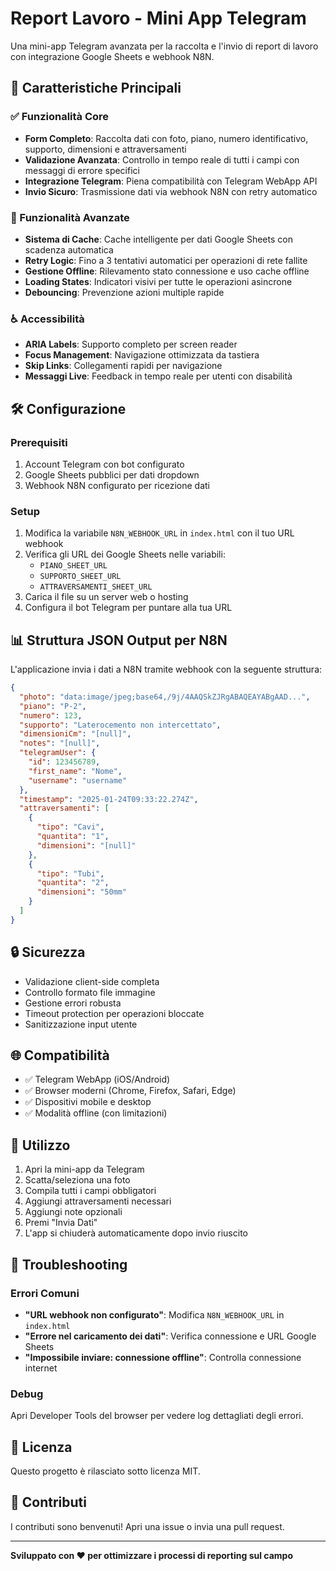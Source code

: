 # Report Lavoro - Mini App Telegram

Una mini-app Telegram avanzata per la raccolta e l'invio di report di lavoro con integrazione Google Sheets e webhook N8N.

## 🚀 Caratteristiche Principali

### ✅ Funzionalità Core
- **Form Completo**: Raccolta dati con foto, piano, numero identificativo, supporto, dimensioni e attraversamenti
- **Validazione Avanzata**: Controllo in tempo reale di tutti i campi con messaggi di errore specifici
- **Integrazione Telegram**: Piena compatibilità con Telegram WebApp API
- **Invio Sicuro**: Trasmissione dati via webhook N8N con retry automatico

### 🔧 Funzionalità Avanzate
- **Sistema di Cache**: Cache intelligente per dati Google Sheets con scadenza automatica
- **Retry Logic**: Fino a 3 tentativi automatici per operazioni di rete fallite
- **Gestione Offline**: Rilevamento stato connessione e uso cache offline
- **Loading States**: Indicatori visivi per tutte le operazioni asincrone
- **Debouncing**: Prevenzione azioni multiple rapide

### ♿ Accessibilità
- **ARIA Labels**: Supporto completo per screen reader
- **Focus Management**: Navigazione ottimizzata da tastiera
- **Skip Links**: Collegamenti rapidi per navigazione
- **Messaggi Live**: Feedback in tempo reale per utenti con disabilità

## 🛠️ Configurazione

### Prerequisiti
1. Account Telegram con bot configurato
2. Google Sheets pubblici per dati dropdown
3. Webhook N8N configurato per ricezione dati

### Setup
1. Modifica la variabile `N8N_WEBHOOK_URL` in `index.html` con il tuo URL webhook
2. Verifica gli URL dei Google Sheets nelle variabili:
   - `PIANO_SHEET_URL`
   - `SUPPORTO_SHEET_URL` 
   - `ATTRAVERSAMENTI_SHEET_URL`
3. Carica il file su un server web o hosting
4. Configura il bot Telegram per puntare alla tua URL

## 📊 Struttura JSON Output per N8N

L'applicazione invia i dati a N8N tramite webhook con la seguente struttura:

```json
{
  "photo": "data:image/jpeg;base64,/9j/4AAQSkZJRgABAQEAYABgAAD...",
  "piano": "P-2",
  "numero": 123,
  "supporto": "Laterocemento non intercettato",
  "dimensioniCm": "[null]",
  "notes": "[null]",
  "telegramUser": {
    "id": 123456789,
    "first_name": "Nome",
    "username": "username"
  },
  "timestamp": "2025-01-24T09:33:22.274Z",
  "attraversamenti": [
    {
      "tipo": "Cavi",
      "quantita": "1",
      "dimensioni": "[null]"
    },
    {
      "tipo": "Tubi",
      "quantita": "2",
      "dimensioni": "50mm"
    }
  ]
}
```

## 🔒 Sicurezza

- Validazione client-side completa
- Controllo formato file immagine
- Gestione errori robusta
- Timeout protection per operazioni bloccate
- Sanitizzazione input utente

## 🌐 Compatibilità

- ✅ Telegram WebApp (iOS/Android)
- ✅ Browser moderni (Chrome, Firefox, Safari, Edge)
- ✅ Dispositivi mobile e desktop
- ✅ Modalità offline (con limitazioni)

## 📱 Utilizzo

1. Apri la mini-app da Telegram
2. Scatta/seleziona una foto
3. Compila tutti i campi obbligatori
4. Aggiungi attraversamenti necessari
5. Aggiungi note opzionali
6. Premi "Invia Dati"
7. L'app si chiuderà automaticamente dopo invio riuscito

## 🐛 Troubleshooting

### Errori Comuni
- **"URL webhook non configurato"**: Modifica `N8N_WEBHOOK_URL` in `index.html`
- **"Errore nel caricamento dei dati"**: Verifica connessione e URL Google Sheets
- **"Impossibile inviare: connessione offline"**: Controlla connessione internet

### Debug
Apri Developer Tools del browser per vedere log dettagliati degli errori.

## 📄 Licenza

Questo progetto è rilasciato sotto licenza MIT.

## 🤝 Contributi

I contributi sono benvenuti! Apri una issue o invia una pull request.

---

**Sviluppato con ❤️ per ottimizzare i processi di reporting sul campo**
